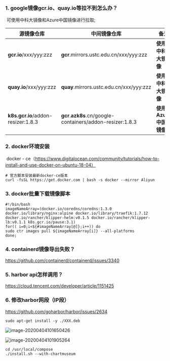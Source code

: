### 1. google镜像gcr.io、quay.io等拉不到怎么办？

​	可使用中科大镜像和Azure中国镜像进行拉取;

| 源镜像仓库                         | 中间镜像仓库                                               | 备注                  |
| ---------------------------------- | ---------------------------------------------------------- | --------------------- |
| **gcr.io**/xxx/yyy:zzz             | **gcr**.mirrors.ustc.edu.cn/xxx/yyy:zzz                    | **使用中科大镜像**    |
| **quay.io**/xxx/yyy:zzz            | **quay**.mirrors.ustc.edu.cn/xxx/yyy:zzz                   | **使用中科大镜像**    |
| **k8s.gcr.io**/addon-resizer:1.8.3 | **gcr**.**azk8s**.cn/google-containers/addon-resizer:1.8.3 | **使用Azure中国镜像** |

### 2. docker环境安装

​	docker - ce（https://www.digitalocean.com/community/tutorials/how-to-install-and-use-docker-on-ubuntu-18-04）

```shell
# 官方脚本安装最新docker-ce版本
curl -fsSL https://get.docker.com | bash -s docker --mirror Aliyun
```



### 3. docker批量下载镜像脚本

```shell
#!/bin/bash
imageNameArray=(docker.io/coredns/coredns:1.3.0 docker.io/library/nginx:alpine docker.io/library/traefik:1.7.12 docker.io/rancher/klipper-helm:v0.1.5 docker.io/rancher/klipper-lb:v0.1.1 k8s.gcr.io/pause:3.1)
for(( i=0;i<${#imageNameArray[@]};i++)) do
sudo ctr images pull ${imageNameArray[i]} --all-platforms
done;
```

### 4. containerd镜像导出失败？

https://github.com/containerd/containerd/issues/3340

### 5. harbor api怎样调用？

https://cloud.tencent.com/developer/article/1151425 

### 6. 修改harbor网段（IP段）

https://github.com/goharbor/harbor/issues/2634

```
sudo apt-get install -y ./XXX.deb
```

![image-20200404101650426](C:\Users\dengy\AppData\Roaming\Typora\typora-user-images\image-20200404101650426.png)





![image-20200404101905264](C:\Users\dengy\AppData\Roaming\Typora\typora-user-images\image-20200404101905264.png)



```
cd /usr/local/compose
./install.sh --with-chartmuseum
```

